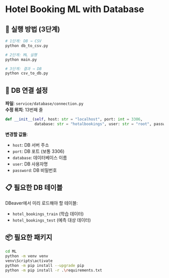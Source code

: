 # Hotel Booking ML with Database

## 🚀 실행 방법 (3단계)

```bash
# 1단계: DB → CSV
python db_to_csv.py

# 2단계: ML 실행
python main.py

# 3단계: 결과 → DB
python csv_to_db.py
```


## 🔧 DB 연결 설정

**파일**: `service/database/connection.py`  
**수정 위치**: 13번째 줄

```python
def __init__(self, host: str = "localhost", port: int = 3306, 
             database: str = "hotalbookings", user: str = "root", password: str = "root1234"):
```

**변경할 값들**:
- `host`: DB 서버 주소
- `port`: DB 포트 (보통 3306)
- `database`: 데이터베이스 이름
- `user`: DB 사용자명
- `password`: DB 비밀번호

## 📋 필요한 DB 테이블

DBeaver에서 미리 로드해야 할 테이블:
- `hotel_bookings_train` (학습 데이터)
- `hotel_bookings_test` (예측 대상 데이터)



## 📦 필요한 패키지

```bash
cd ML
python -m venv venv
venv\Scripts\activate
python -m pip install --upgrade pip
python -m pip install -r .\requirements.txt

```
